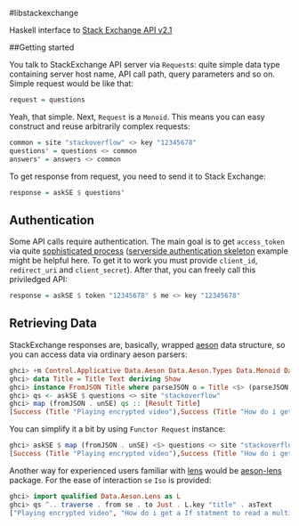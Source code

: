 #libstackexchange

Haskell interface to [Stack Exchange API v2.1][1]

##Getting started

You talk to StackExchange API server via `Request`s: quite simple data type
containing server host name, API call path, query parameters and so on. Simple
request would be like that:

```haskell
request = questions
```

Yeah, that simple. Next, `Request` is a `Monoid`. This means you
can easy construct and reuse arbitrarily complex requests:

```haskell
common = site "stackoverflow" <> key "12345678"
questions' = questions <> common
answers' = answers <> common
```

To get response from request, you need to send it to Stack Exchange:

```haskell
response = askSE $ questions'
```

## Authentication

Some API calls require authentication. The main goal is to get `access_token` via quite
[sophisticated process][3] ([serverside authentication skeleton][5] example might be helpful here. To get it to work you
must provide `client_id`, `redirect_uri` and `client_secret`). After that, you can freely call this priviledged API:

```haskell
response = askSE $ token "12345678" $ me <> key "12345678"
```

## Retrieving Data

StackExchange responses are, basically, wrapped [aeson][2] data structure, so you can
access data via ordinary aeson parsers:

```haskell
ghci> +m Control.Applicative Data.Aeson Data.Aeson.Types Data.Monoid Data.Text
ghci> data Title = Title Text deriving Show
ghci> instance FromJSON Title where parseJSON o = Title <$> (parseJSON o >>= (.: "title"))
ghci> qs <- askSE $ questions <> site "stackoverflow"
ghci> map (fromJSON . unSE) qs :: [Result Title]
[Success (Title "Playing encrypted video"),Success (Title "How do i get a If statment to read a multilined textbox?"), ...]
```

You can simplify it a bit by using `Functor Request` instance:

```haskell
ghci> askSE $ map (fromJSON . unSE) <$> questions <> site "stackoverflow" :: IO [Result Title]
[Success (Title "Playing encrypted video"),Success (Title "How do i get a If statment to read a multilined textbox?"), ...]
```

Another way for experienced users familiar with [lens][4] would be [aeson-lens][6] package.
For the ease of interaction `se` `Iso` is provided:

```haskell
ghci> import qualified Data.Aeson.Lens as L
ghci> qs ^.. traverse . from se . to Just . L.key "title" . asText
["Playing encrypted video", "How do i get a If statment to read a multilined textbox?", ...]
```

 [1]: https://api.stackexchange.com/docs
 [2]: http://hackage.haskell.org/package/aeson
 [3]: https://api.stackexchange.com/docs/authentication
 [4]: http://hackage.haskell.org/package/lens
 [5]: https://github.com/supki/libstackexchange/blob/master/examples/server-side-authentication.hs
 [6]: http://hackage.haskell.org/package/aeson-lens
